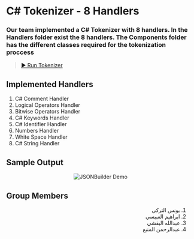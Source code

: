 # C# Tokenizer - 8 Handlers

### Our team implemented a C# Tokenizer with 8 handlers. In the Handlers folder exist the 8 handlers. The Components folder has the different classes required for the tokenization proccess

> [▶ Run Tokenizer](https://dotnetfiddle.net/P3nzBA)

## Implemented Handlers

1. C# Comment Handler
2. Logical Operators Handler
3. Bitwise Operators Handler
4. C# Keywords Handler
5. C# Identifier Handler
6. Numbers Handler
7. White Space Handler
8. C# String Handler

## Sample Output

<p align="center">
  <img alt="JSONBuilder Demo" src="https://github.com/YounesAlturkey/tokenizer-app/blob/master/demo.png">
</p>

## Group Members

<div align="right" dir="rtl">  
  
1. يونس التركي
2. ابراهيم العبيسي
3. عبدالله البقشي
4. عبدالرحمن المنيع

</div>
